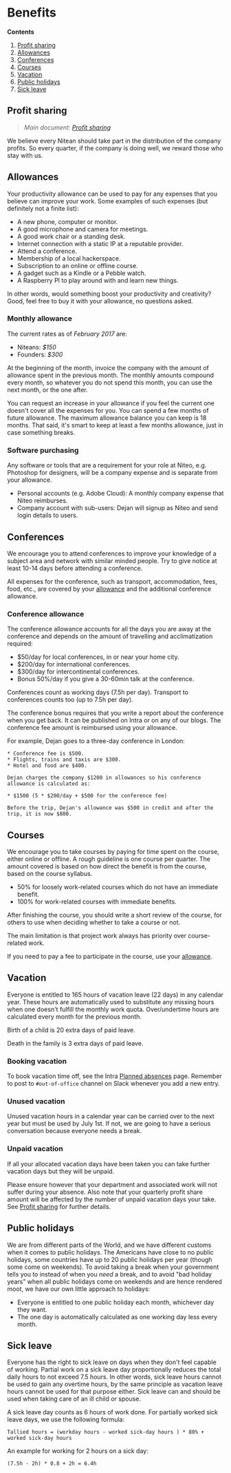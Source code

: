 # Benefits

  **Contents**
  1. [Profit sharing](#profit-sharing)
  2. [Allowances](#allowances)
  3. [Conferences](#conferences)
  4. [Courses](#courses)
  5. [Vacation](#vacation)
  6. [Public holidays](#public-holidays)
  7. [Sick leave](#sick-leave)


## Profit sharing

> *Main document: [Profit sharing](profit-sharing.md)*

We believe every Nitean should take part in the distribution of the company profits. So every quarter, if the company is doing well, we reward those who stay with us.

## Allowances

Your productivity allowance can be used to pay for any expenses that you believe can improve your work. Some examples of such expenses (but definitely not a finite list):

* A new phone, computer or monitor.
* A good microphone and camera for meetings.
* A good work chair or a standing desk.
* Internet connection with a static IP at a reputable provider.
* Attend a conference.
* Membership of a local hackerspace.
* Subscription to an online or offline course.
* A gadget such as a Kindle or a Pebble watch.
* A Raspberry PI to play around with and learn new things.

In other words, would something boost your productivity and creativity? Good, feel free to buy it with your allowance, no questions asked.

### Monthly allowance

The current rates as of *February 2017* are:

 * Niteans: _$150_
 * Founders: _$300_

At the beginning of the month, invoice the company with the amount of allowance spent in the previous month. The monthly amounts compound every month, so whatever you do not spend this month, you can use the next month, or the one after.

You can request an increase in your allowance if you feel the current one doesn't cover all the expenses for you. You can spend a few months of future allowance. The maximum allowance balance you can keep is 18 months. That said, it's smart to keep at least a few months allowance, just in case something breaks.

### Software purchasing

Any software or tools that are a requirement for your role at Niteo, e.g. Photoshop for designers, will be a company expense and is separate from your allowance.

  * Personal accounts (e.g. Adobe Cloud): A monthly company expense that Niteo reimburses.
  * Company account with sub-users: Dejan will signup as Niteo and send login details to users.

## Conferences

We encourage you to attend conferences to improve your knowledge of a subject area and network with similar minded people. Try to give notice at least 10-14 days before attending a conference.

All expenses for the conference, such as transport, accommodation, fees, food, etc., are covered by your [allowance](#productivity-allowance) and the additional conference allowance.

### Conference allowance

The conference allowance accounts for all the days you are away at the conference and depends on the amount of travelling and acclimatization required:

* $50/day for local conferences, in or near your home city.
* $200/day for international conferences.
* $300/day for intercontinental conferences.
* Bonus 50%/day if you give a 30-60min talk at the conference.

Conferences count as working days (7.5h per day). Transport to conferences counts too (up to 7.5h per day).

The conference bonus requires that you write a report about the conference when you get back. It can be published on Intra or on any of our blogs. The conference fee amount is reimbursed using your allowance.

For example, Dejan goes to a three-day conference in London:

    * Conference fee is $500.
    * Flights, trains and taxis are $300.
    * Hotel and food are $400.

    Dejan charges the company $1200 in allowances so his conference allowance is calculated as:

    * $1500 (5 * $200/day + $500 for the conference fee)

    Before the trip, Dejan's allowance was $500 in credit and after the trip, it is now $800.


## Courses

We encourage you to take courses by paying for time spent on the course, either online or offline. A rough guideline is one course per quarter. The amount covered is based on how direct the benefit is from the course, based on the course syllabus.

* 50% for loosely work-related courses which do not have an immediate benefit.
* 100% for work-related courses with immediate benefits.

After finishing the course, you should write a short review of the course, for others to use when deciding whether to take a course or not.

The main limitation is that project work always has priority over course-related work.

If you need to pay a fee to participate in the course, use your [allowance](#productivity-allowance).


## Vacation

Everyone is entitled to 165 hours of vacation leave (22 days) in any calendar year. These hours are automatically used to substitute any missing hours when one doesn't fulfill the monthly work quota. Over/undertime hours are calculated every month for the previous month.

Birth of a child is 20 extra days of paid leave.

Death in the family is 3 extra days of paid leave.


### Booking vacation

To book vacation time off, see the Intra [Planned absences](https://intra.niteoweb.com/resolveuid/dcf71b9c6b17430789ace610c9ac384a) page. Remember to post to `#out-of-office` channel on Slack whenever you add a new entry.


### Unused vacation

Unused vacation hours in a calendar year can be carried over to the next year but must be used by July 1st. If not, we are going to have a serious conversation because everyone needs a break.


### Unpaid vacation

If all your allocated vacation days have been taken you can take further vacation days but they will be unpaid.

Please ensure however that your department and associated work will not suffer during your absence. Also note that your quarterly profit share amount will be affected by the number of unpaid vacation days your take. See [Profit sharing](profit-sharing.md#present) for further details.


## Public holidays

We are from different parts of the World, and we have different customs when it comes to public holidays. The Americans have close to no public holidays, some countries have up to 20 public holidays per year (though some come on weekends). To avoid taking a break when your government tells you to instead of when you *need* a break, and to avoid "bad holiday years" when all public holidays come on weekends and are hence rendered moot, we have our own little approach to holidays:

* Everyone is entitled to one public holiday each month, whichever day they want.
* The one day is automatically calculated as one working day less every month.


## Sick leave

Everyone has the right to sick leave on days when they don't feel capable of working. Partial work on a sick leave day proportionally reduces the total daily hours to not exceed 7.5 hours. In other words, sick leave hours cannot be used to gain any overtime hours, by the same principle as vacation leave hours cannot be used for that purpose either. Sick leave can and should be used when taking care of an ill child or spouse.

A sick leave day counts as 6 hours of work done. For partially worked sick leave days, we use the following formula:

    Tallied hours = (workday hours - worked sick-day hours ) * 80% + worked sick-day hours

An example for working for 2 hours on a sick day:

    (7.5h - 2h) * 0.8 + 2h = 6.4h
